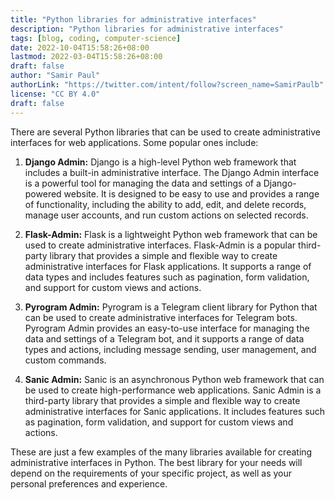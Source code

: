 ```yaml
---
title: "Python libraries for administrative interfaces"
description: "Python libraries for administrative interfaces"
tags: [blog, coding, computer-science]
date: 2022-10-04T15:58:26+08:00
lastmod: 2022-03-04T15:58:26+08:00
draft: false
author: "Samir Paul"
authorLink: "https://twitter.com/intent/follow?screen_name=SamirPaulb"
license: "CC BY 4.0"
draft: false
---
```



 


There are several Python libraries that can be used to create administrative interfaces for web applications. Some popular ones include:

1. **Django Admin:** Django is a high-level Python web framework that includes a built-in administrative interface. The Django Admin interface is a powerful tool for managing the data and settings of a Django-powered website. It is designed to be easy to use and provides a range of functionality, including the ability to add, edit, and delete records, manage user accounts, and run custom actions on selected records.

2. **Flask-Admin:** Flask is a lightweight Python web framework that can be used to create administrative interfaces. Flask-Admin is a popular third-party library that provides a simple and flexible way to create administrative interfaces for Flask applications. It supports a range of data types and includes features such as pagination, form validation, and support for custom views and actions.

3. **Pyrogram Admin:** Pyrogram is a Telegram client library for Python that can be used to create administrative interfaces for Telegram bots. Pyrogram Admin provides an easy-to-use interface for managing the data and settings of a Telegram bot, and it supports a range of data types and actions, including message sending, user management, and custom commands.

4. **Sanic Admin:** Sanic is an asynchronous Python web framework that can be used to create high-performance web applications. Sanic Admin is a third-party library that provides a simple and flexible way to create administrative interfaces for Sanic applications. It includes features such as pagination, form validation, and support for custom views and actions.

These are just a few examples of the many libraries available for creating administrative interfaces in Python. The best library for your needs will depend on the requirements of your specific project, as well as your personal preferences and experience.




